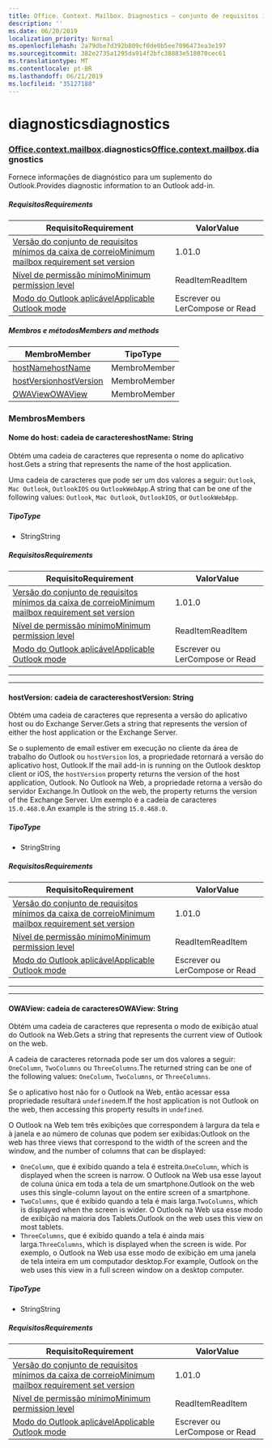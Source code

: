 ```yaml
---
title: Office. Context. Mailbox. Diagnostics – conjunto de requisitos 1,7
description: ''
ms.date: 06/20/2019
localization_priority: Normal
ms.openlocfilehash: 2a79dbe7d392b809cf0de0b5ee7096473ea3e197
ms.sourcegitcommit: 382e2735a1295da914f2bfc38883e518070cec61
ms.translationtype: MT
ms.contentlocale: pt-BR
ms.lasthandoff: 06/21/2019
ms.locfileid: "35127188"
---
```

# <a name="diagnostics"></a><span data-ttu-id="e039e-102">diagnostics</span><span class="sxs-lookup"><span data-stu-id="e039e-102">diagnostics</span></span>

### <a name="officeofficemdcontextofficecontextmdmailboxofficecontextmailboxmddiagnostics"></a><span data-ttu-id="e039e-103">[Office](Office.md)[.context](Office.context.md)[.mailbox](Office.context.mailbox.md).diagnostics</span><span class="sxs-lookup"><span data-stu-id="e039e-103">[Office](Office.md)[.context](Office.context.md)[.mailbox](Office.context.mailbox.md).diagnostics</span></span>

<span data-ttu-id="e039e-104">Fornece informações de diagnóstico para um suplemento do Outlook.</span><span class="sxs-lookup"><span data-stu-id="e039e-104">Provides diagnostic information to an Outlook add-in.</span></span>

##### <a name="requirements"></a><span data-ttu-id="e039e-105">Requisitos</span><span class="sxs-lookup"><span data-stu-id="e039e-105">Requirements</span></span>

|<span data-ttu-id="e039e-106">Requisito</span><span class="sxs-lookup"><span data-stu-id="e039e-106">Requirement</span></span>| <span data-ttu-id="e039e-107">Valor</span><span class="sxs-lookup"><span data-stu-id="e039e-107">Value</span></span>|
|---|---|
|[<span data-ttu-id="e039e-108">Versão do conjunto de requisitos mínimos da caixa de correio</span><span class="sxs-lookup"><span data-stu-id="e039e-108">Minimum mailbox requirement set version</span></span>](/office/dev/add-ins/reference/requirement-sets/outlook-api-requirement-sets)| <span data-ttu-id="e039e-109">1.0</span><span class="sxs-lookup"><span data-stu-id="e039e-109">1.0</span></span>|
|[<span data-ttu-id="e039e-110">Nível de permissão mínimo</span><span class="sxs-lookup"><span data-stu-id="e039e-110">Minimum permission level</span></span>](/outlook/add-ins/understanding-outlook-add-in-permissions)| <span data-ttu-id="e039e-111">ReadItem</span><span class="sxs-lookup"><span data-stu-id="e039e-111">ReadItem</span></span>|
|[<span data-ttu-id="e039e-112">Modo do Outlook aplicável</span><span class="sxs-lookup"><span data-stu-id="e039e-112">Applicable Outlook mode</span></span>](/outlook/add-ins/#extension-points)| <span data-ttu-id="e039e-113">Escrever ou Ler</span><span class="sxs-lookup"><span data-stu-id="e039e-113">Compose or Read</span></span>|

##### <a name="members-and-methods"></a><span data-ttu-id="e039e-114">Membros e métodos</span><span class="sxs-lookup"><span data-stu-id="e039e-114">Members and methods</span></span>

| <span data-ttu-id="e039e-115">Membro</span><span class="sxs-lookup"><span data-stu-id="e039e-115">Member</span></span> | <span data-ttu-id="e039e-116">Tipo</span><span class="sxs-lookup"><span data-stu-id="e039e-116">Type</span></span> |
|--------|------|
| [<span data-ttu-id="e039e-117">hostName</span><span class="sxs-lookup"><span data-stu-id="e039e-117">hostName</span></span>](#hostname-string) | <span data-ttu-id="e039e-118">Membro</span><span class="sxs-lookup"><span data-stu-id="e039e-118">Member</span></span> |
| [<span data-ttu-id="e039e-119">hostVersion</span><span class="sxs-lookup"><span data-stu-id="e039e-119">hostVersion</span></span>](#hostversion-string) | <span data-ttu-id="e039e-120">Membro</span><span class="sxs-lookup"><span data-stu-id="e039e-120">Member</span></span> |
| [<span data-ttu-id="e039e-121">OWAView</span><span class="sxs-lookup"><span data-stu-id="e039e-121">OWAView</span></span>](#owaview-string) | <span data-ttu-id="e039e-122">Membro</span><span class="sxs-lookup"><span data-stu-id="e039e-122">Member</span></span> |

### <a name="members"></a><span data-ttu-id="e039e-123">Membros</span><span class="sxs-lookup"><span data-stu-id="e039e-123">Members</span></span>

#### <a name="hostname-string"></a><span data-ttu-id="e039e-124">Nome do host: cadeia de caracteres</span><span class="sxs-lookup"><span data-stu-id="e039e-124">hostName: String</span></span>

<span data-ttu-id="e039e-125">Obtém uma cadeia de caracteres que representa o nome do aplicativo host.</span><span class="sxs-lookup"><span data-stu-id="e039e-125">Gets a string that represents the name of the host application.</span></span>

<span data-ttu-id="e039e-126">Uma cadeia de caracteres que pode ser um dos valores a seguir: `Outlook`, `Mac Outlook`, `OutlookIOS` ou `OutlookWebApp`.</span><span class="sxs-lookup"><span data-stu-id="e039e-126">A string that can be one of the following values: `Outlook`, `Mac Outlook`, `OutlookIOS`, or `OutlookWebApp`.</span></span>

##### <a name="type"></a><span data-ttu-id="e039e-127">Tipo</span><span class="sxs-lookup"><span data-stu-id="e039e-127">Type</span></span>

*   <span data-ttu-id="e039e-128">String</span><span class="sxs-lookup"><span data-stu-id="e039e-128">String</span></span>

##### <a name="requirements"></a><span data-ttu-id="e039e-129">Requisitos</span><span class="sxs-lookup"><span data-stu-id="e039e-129">Requirements</span></span>

|<span data-ttu-id="e039e-130">Requisito</span><span class="sxs-lookup"><span data-stu-id="e039e-130">Requirement</span></span>| <span data-ttu-id="e039e-131">Valor</span><span class="sxs-lookup"><span data-stu-id="e039e-131">Value</span></span>|
|---|---|
|[<span data-ttu-id="e039e-132">Versão do conjunto de requisitos mínimos da caixa de correio</span><span class="sxs-lookup"><span data-stu-id="e039e-132">Minimum mailbox requirement set version</span></span>](/office/dev/add-ins/reference/requirement-sets/outlook-api-requirement-sets)| <span data-ttu-id="e039e-133">1.0</span><span class="sxs-lookup"><span data-stu-id="e039e-133">1.0</span></span>|
|[<span data-ttu-id="e039e-134">Nível de permissão mínimo</span><span class="sxs-lookup"><span data-stu-id="e039e-134">Minimum permission level</span></span>](/outlook/add-ins/understanding-outlook-add-in-permissions)| <span data-ttu-id="e039e-135">ReadItem</span><span class="sxs-lookup"><span data-stu-id="e039e-135">ReadItem</span></span>|
|[<span data-ttu-id="e039e-136">Modo do Outlook aplicável</span><span class="sxs-lookup"><span data-stu-id="e039e-136">Applicable Outlook mode</span></span>](/outlook/add-ins/#extension-points)| <span data-ttu-id="e039e-137">Escrever ou Ler</span><span class="sxs-lookup"><span data-stu-id="e039e-137">Compose or Read</span></span>|

---
---

#### <a name="hostversion-string"></a><span data-ttu-id="e039e-138">hostVersion: cadeia de caracteres</span><span class="sxs-lookup"><span data-stu-id="e039e-138">hostVersion: String</span></span>

<span data-ttu-id="e039e-139">Obtém uma cadeia de caracteres que representa a versão do aplicativo host ou do Exchange Server.</span><span class="sxs-lookup"><span data-stu-id="e039e-139">Gets a string that represents the version of either the host application or the Exchange Server.</span></span>

<span data-ttu-id="e039e-140">Se o suplemento de email estiver em execução no cliente da área de trabalho do Outlook ou `hostVersion` Ios, a propriedade retornará a versão do aplicativo host, Outlook.</span><span class="sxs-lookup"><span data-stu-id="e039e-140">If the mail add-in is running on the Outlook desktop client or iOS, the `hostVersion` property returns the version of the host application, Outlook.</span></span> <span data-ttu-id="e039e-141">No Outlook na Web, a propriedade retorna a versão do servidor Exchange.</span><span class="sxs-lookup"><span data-stu-id="e039e-141">In Outlook on the web, the property returns the version of the Exchange Server.</span></span> <span data-ttu-id="e039e-142">Um exemplo é a cadeia de caracteres `15.0.468.0`.</span><span class="sxs-lookup"><span data-stu-id="e039e-142">An example is the string `15.0.468.0`.</span></span>

##### <a name="type"></a><span data-ttu-id="e039e-143">Tipo</span><span class="sxs-lookup"><span data-stu-id="e039e-143">Type</span></span>

*   <span data-ttu-id="e039e-144">String</span><span class="sxs-lookup"><span data-stu-id="e039e-144">String</span></span>

##### <a name="requirements"></a><span data-ttu-id="e039e-145">Requisitos</span><span class="sxs-lookup"><span data-stu-id="e039e-145">Requirements</span></span>

|<span data-ttu-id="e039e-146">Requisito</span><span class="sxs-lookup"><span data-stu-id="e039e-146">Requirement</span></span>| <span data-ttu-id="e039e-147">Valor</span><span class="sxs-lookup"><span data-stu-id="e039e-147">Value</span></span>|
|---|---|
|[<span data-ttu-id="e039e-148">Versão do conjunto de requisitos mínimos da caixa de correio</span><span class="sxs-lookup"><span data-stu-id="e039e-148">Minimum mailbox requirement set version</span></span>](/office/dev/add-ins/reference/requirement-sets/outlook-api-requirement-sets)| <span data-ttu-id="e039e-149">1.0</span><span class="sxs-lookup"><span data-stu-id="e039e-149">1.0</span></span>|
|[<span data-ttu-id="e039e-150">Nível de permissão mínimo</span><span class="sxs-lookup"><span data-stu-id="e039e-150">Minimum permission level</span></span>](/outlook/add-ins/understanding-outlook-add-in-permissions)| <span data-ttu-id="e039e-151">ReadItem</span><span class="sxs-lookup"><span data-stu-id="e039e-151">ReadItem</span></span>|
|[<span data-ttu-id="e039e-152">Modo do Outlook aplicável</span><span class="sxs-lookup"><span data-stu-id="e039e-152">Applicable Outlook mode</span></span>](/outlook/add-ins/#extension-points)| <span data-ttu-id="e039e-153">Escrever ou Ler</span><span class="sxs-lookup"><span data-stu-id="e039e-153">Compose or Read</span></span>|

---
---

#### <a name="owaview-string"></a><span data-ttu-id="e039e-154">OWAView: cadeia de caracteres</span><span class="sxs-lookup"><span data-stu-id="e039e-154">OWAView: String</span></span>

<span data-ttu-id="e039e-155">Obtém uma cadeia de caracteres que representa o modo de exibição atual do Outlook na Web.</span><span class="sxs-lookup"><span data-stu-id="e039e-155">Gets a string that represents the current view of Outlook on the web.</span></span>

<span data-ttu-id="e039e-156">A cadeia de caracteres retornada pode ser um dos valores a seguir: `OneColumn`, `TwoColumns` ou `ThreeColumns`.</span><span class="sxs-lookup"><span data-stu-id="e039e-156">The returned string can be one of the following values: `OneColumn`, `TwoColumns`, or `ThreeColumns`.</span></span>

<span data-ttu-id="e039e-157">Se o aplicativo host não for o Outlook na Web, então acessar essa propriedade resultará `undefined`em.</span><span class="sxs-lookup"><span data-stu-id="e039e-157">If the host application is not Outlook on the web, then accessing this property results in `undefined`.</span></span>

<span data-ttu-id="e039e-158">O Outlook na Web tem três exibições que correspondem à largura da tela e à janela e ao número de colunas que podem ser exibidas:</span><span class="sxs-lookup"><span data-stu-id="e039e-158">Outlook on the web has three views that correspond to the width of the screen and the window, and the number of columns that can be displayed:</span></span>

*   <span data-ttu-id="e039e-159">`OneColumn`, que é exibido quando a tela é estreita.</span><span class="sxs-lookup"><span data-stu-id="e039e-159">`OneColumn`, which is displayed when the screen is narrow.</span></span> <span data-ttu-id="e039e-160">O Outlook na Web usa esse layout de coluna única em toda a tela de um smartphone.</span><span class="sxs-lookup"><span data-stu-id="e039e-160">Outlook on the web uses this single-column layout on the entire screen of a smartphone.</span></span>
*   <span data-ttu-id="e039e-161">`TwoColumns`, que é exibido quando a tela é mais larga.</span><span class="sxs-lookup"><span data-stu-id="e039e-161">`TwoColumns`, which is displayed when the screen is wider.</span></span> <span data-ttu-id="e039e-162">O Outlook na Web usa esse modo de exibição na maioria dos Tablets.</span><span class="sxs-lookup"><span data-stu-id="e039e-162">Outlook on the web uses this view on most tablets.</span></span>
*   <span data-ttu-id="e039e-163">`ThreeColumns`, que é exibido quando a tela é ainda mais larga.</span><span class="sxs-lookup"><span data-stu-id="e039e-163">`ThreeColumns`, which is displayed when the screen is wide.</span></span> <span data-ttu-id="e039e-164">Por exemplo, o Outlook na Web usa esse modo de exibição em uma janela de tela inteira em um computador desktop.</span><span class="sxs-lookup"><span data-stu-id="e039e-164">For example, Outlook on the web uses this view in a full screen window on a desktop computer.</span></span>

##### <a name="type"></a><span data-ttu-id="e039e-165">Tipo</span><span class="sxs-lookup"><span data-stu-id="e039e-165">Type</span></span>

*   <span data-ttu-id="e039e-166">String</span><span class="sxs-lookup"><span data-stu-id="e039e-166">String</span></span>

##### <a name="requirements"></a><span data-ttu-id="e039e-167">Requisitos</span><span class="sxs-lookup"><span data-stu-id="e039e-167">Requirements</span></span>

|<span data-ttu-id="e039e-168">Requisito</span><span class="sxs-lookup"><span data-stu-id="e039e-168">Requirement</span></span>| <span data-ttu-id="e039e-169">Valor</span><span class="sxs-lookup"><span data-stu-id="e039e-169">Value</span></span>|
|---|---|
|[<span data-ttu-id="e039e-170">Versão do conjunto de requisitos mínimos da caixa de correio</span><span class="sxs-lookup"><span data-stu-id="e039e-170">Minimum mailbox requirement set version</span></span>](/office/dev/add-ins/reference/requirement-sets/outlook-api-requirement-sets)| <span data-ttu-id="e039e-171">1.0</span><span class="sxs-lookup"><span data-stu-id="e039e-171">1.0</span></span>|
|[<span data-ttu-id="e039e-172">Nível de permissão mínimo</span><span class="sxs-lookup"><span data-stu-id="e039e-172">Minimum permission level</span></span>](/outlook/add-ins/understanding-outlook-add-in-permissions)| <span data-ttu-id="e039e-173">ReadItem</span><span class="sxs-lookup"><span data-stu-id="e039e-173">ReadItem</span></span>|
|[<span data-ttu-id="e039e-174">Modo do Outlook aplicável</span><span class="sxs-lookup"><span data-stu-id="e039e-174">Applicable Outlook mode</span></span>](/outlook/add-ins/#extension-points)| <span data-ttu-id="e039e-175">Escrever ou Ler</span><span class="sxs-lookup"><span data-stu-id="e039e-175">Compose or Read</span></span>|
